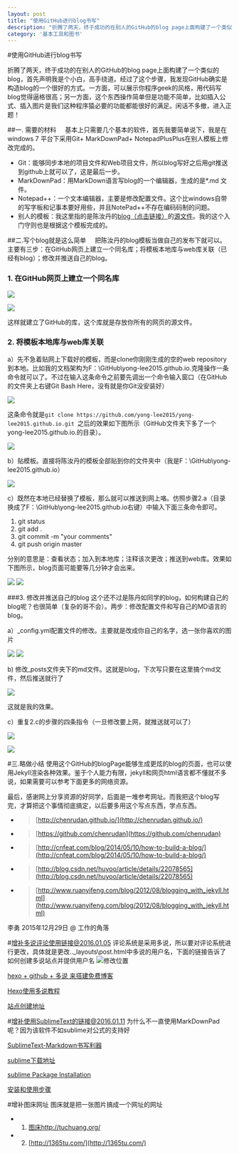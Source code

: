 ```yaml
---
layout: post
title: "使用GitHub进行blog书写"
description: "折腾了两天，终于成功的在别人的GitHub的blog page上面构建了一个类似的blog。经过了这个步骤，我发现GitHub确实是构造blog的一个很好的方式。一方面，可以展示你程序geek的风格，用代码写blog觉得逼格很高；另一方面，这个东西操作简单但是功能不简单，比如插入公式、插入图片是我们这种程序猿必要的功能都能很好的满足。闲话不多撤，进入正题！"
category: '基本工具和图书'
---
```



#使用GitHub进行blog书写

折腾了两天，终于成功的在别人的GitHub的blog page上面构建了一个类似的blog，首先声明我是个小白，高手绕道。经过了这个步骤，我发现GitHub确实是构造blog的一个很好的方式。一方面，可以展示你程序geek的风格，用代码写blog觉得逼格很高；另一方面，这个东西操作简单但是功能不简单，比如插入公式、插入图片是我们这种程序猿必要的功能都能很好的满足。闲话不多撤，进入正题！

##一. 需要的材料
&#160;&#160;&#160;&#160;基本上只需要几个基本的软件，首先我要简单说下，我是在windows 7 平台下采用Git+ MarkDownPad+ NotepadPlusPlus在别人模板上修改完成的。

- Git：能够同步本地的项目文件和Web项目文件，所以blog写好之后用git推送到github上就可以了，这是最后一步。
- MarkDownPad：用MarkDown语言写blog的一个编辑器，生成的是*.md 文件。
- Notepad++：一个文本编辑器，主要是修改配置文件。这个比windows自带的写字板和记事本要好用些，并且NotePad++不存在编码码制的问题。
- 别人的模板：我这里指的是陈汝丹的[blog（点击链接）](http://chenrudan.github.io/)的[源文件](https://github.com/chenrudan/chenrudan.github.io)。我的这个入门守则也是根据这个模板完成的。

##二.写个blog就是这么简单
&#160;&#160;&#160;&#160;把陈汝丹的blog模板当做自己的发布下就可以。主要有三步：在GitHub网页上建立一个同名库；将模板本地库与web库关联（已经有blog）；修改并推送自己的blog。

### 1. 在GitHub网页上建立一个同名库

![](http://i.imgur.com/vrsCJiW.jpg)

![](http://i.imgur.com/FbLs8kE.jpg)

这样就建立了GitHub的库，这个库就是存放你所有的网页的源文件。

### 2. 将模板本地库与web库关联
a）先不急着贴网上下载好的模板，而是clone你刚刚生成的空的web repository到本地。比如我的文档架构为F：\\GitHub\yong-lee2015.github.io.克隆操作一条命令就可以了。不过在输入这条命令之前要先调出一个命令输入窗口（在GitHub的文件夹上右键Git Bash Here，没有就是你Git没安装好）

![](http://i.imgur.com/NjmSZeH.jpg)

这条命令就是`git clone https://github.com/yong-lee2015/yong-lee2015.github.io.git
`之后的效果如下图所示（GitHub文件夹下多了一个yong-lee2015.github.io.的目录）。

![](http://i.imgur.com/qqvrkIO.jpg)

b）贴模板。直接将陈汝丹的模板全部贴到你的文件夹中（我是F：\\GitHub\yong-lee2015.github.io）

![](http://i.imgur.com/ensqiLT.jpg)

c）既然在本地已经替换了模板，那么就可以推送到网上咯。仿照步骤2.a（目录换成了F：\\GitHub\yong-lee2015.github.io右键）中输入下面三条命令即可。

1. git status
2. git add .
3. git commit -m "your comments"
4. git push origin master

分别的意思是：查看状态；加入到本地库；注释该次更改；推送到web库。效果如下图所示，blog页面可能要等几分钟才会出来。

![](http://i.imgur.com/u1wkggq.jpg)
![](http://i.imgur.com/0sXTl8j.jpg)


###3. 修改并推送自己的blog
这个还不过是陈丹如同学的blog，如何构建自己的blog呢？也很简单（复杂的哥不会）。两步：修改配置文件和写自己的MD语言的blog。

a）_config.yml配置文件的修改。主要就是改成你自己的名字，选一张你喜欢的图片

![](http://i.imgur.com/egyKjko.jpg)
![](http://i.imgur.com/cGavCig.jpg)

b) 修改_posts文件夹下的md文件。这就是blog，下次写只要在这里搞个md文件，然后推送就行了

![](http://i.imgur.com/1KsfNvC.jpg)

这就是我的效果。

c）重复2.c的步骤的四条指令（一旦修改要上网，就推送就可以了）

![](http://i.imgur.com/0TDv8pi.jpg)

![](http://i.imgur.com/MdVAUzL.jpg)

#三.略做小结
使用这个GitHub的blogPage能够生成更炫的blog的页面，也可以使用Jekyll渲染各种效果。鉴于个人能力有限，jekyll和网页html语言都不懂就不多说，如果需要可以参考下面更多的网络资源。

最后，感谢网上分享资源的好同学，后面是一堆参考网址。而我把这个blog写完，才算把这个事情彻底搞定，以后要多用这个写点东西，学点东西。


- > [http://chenrudan.github.io/](http://chenrudan.github.io/)
- > [https://github.com/chenrudan](https://github.com/chenrudan)
- > [http://cnfeat.com/blog/2014/05/10/how-to-build-a-blog/](http://cnfeat.com/blog/2014/05/10/how-to-build-a-blog/)
- > [http://blog.csdn.net/huyoo/article/details/22078565](http://blog.csdn.net/huyoo/article/details/22078565)
- > [http://www.ruanyifeng.com/blog/2012/08/blogging_with_jekyll.html](http://www.ruanyifeng.com/blog/2012/08/blogging_with_jekyll.html)

李勇 2015年12月29日 @ 工作的角落

#增补多说评论使用链接@2016.01.05
评论系统是采用多说，所以要对评论系统进行更改，具体就是更改..\_layouts\post.html中多说的用户名，下面的链接告诉了如何创建多说站点并提供用户名
![修改位置](http://i.imgur.com/qeb8kZM.jpg)


[hexo + github + 多说 来搭建免费博客](http://blog.netpi.me/%E5%AE%9E%E7%94%A8/hexo/)

[Hexo使用多说教程](http://dev.duoshuo.com/threads/541d3b2b40b5abcd2e4df0e9 "Hexo使用多说教程")

[站点创建地址](http://duoshuo.com/create-site/ "站点创建地址")

#增补使用SublimeText的链接@2016.01.11
为什么不一直使用MarkDownPad呢？因为该软件不如sublime对公式的支持好

[SublimeText-Markdown书写利器](https://geosmart.github.io/2015/09/26/SublimeText-Markdown%E4%B9%A6%E5%86%99%E5%88%A9%E5%99%A8/)

[sublime下载地址](http://www.sublimetext.com/2)

[sublime Package Installation](https://packagecontrol.io/installation)


[安装和使用步骤](http://blog.163.com/zzz216@yeah/blog/static/162554684201462295055637/)

#增补图床网址
图床就是把一张图片搞成一个网址的网址
- 1. [图床http://tuchuang.org/](http://tuchuang.org/)  
- 2. [http://1365tu.com/](http://1365tu.com/)